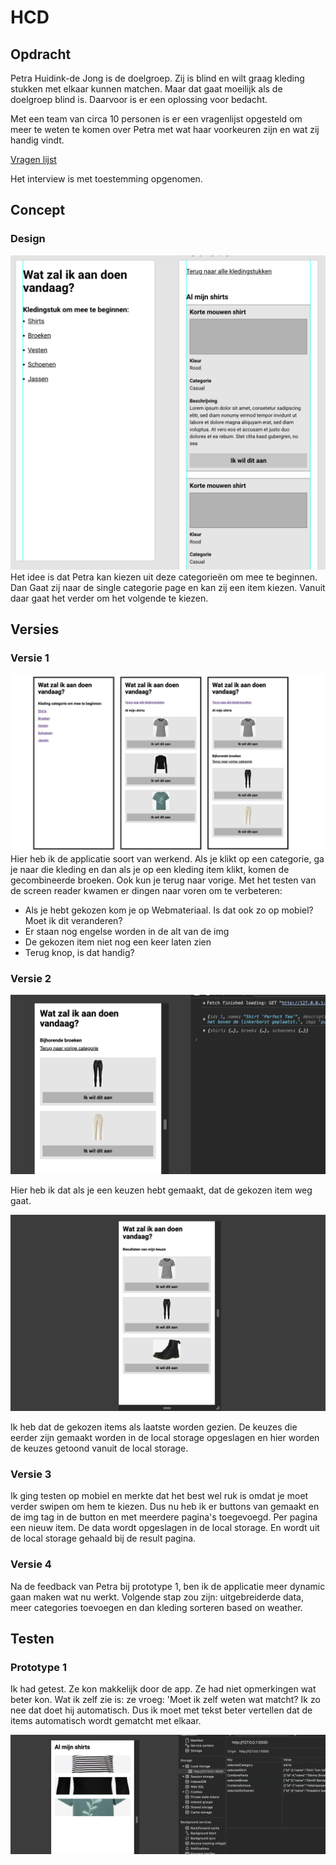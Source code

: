 # HCD
## Opdracht
Petra Huidink-de Jong is de doelgroep. Zij is blind en wilt graag kleding stukken met elkaar kunnen matchen. Maar dat gaat moeilijk als de doelgroep blind is. Daarvoor is er een oplossing voor bedacht.

Met een team van circa 10 personen is er een vragenlijst opgesteld om meer te weten te komen over Petra met wat haar voorkeuren zijn en wat zij handig vindt. 

[Vragen lijst](https://docs.google.com/document/d/19J_38NkLhnx6Z5d7lens3TmKvPoLd499wUBorTF2mHA/edit?pli=1)

Het interview is met toestemming opgenomen. 

## Concept
### Design
![Design 1](https://github.com/xiaonanpols21/hcd/blob/main/public/img/readme/design-1.png)
Het idee is dat Petra kan kiezen uit deze categorieën om mee te beginnen. Dan Gaat zij naar de single categorie page en kan zij een item kiezen. Vanuit daar gaat het verder om het volgende te kiezen. 

## Versies
### Versie 1
![Versie 1](https://github.com/xiaonanpols21/hcd/blob/main-2/public/img/readme/v-1.jpg)
Hier heb ik de applicatie soort van werkend. Als je klikt op een categorie, ga je naar die kleding en dan als je op een kleding item klikt, komen de gecombineerde broeken. Ook kun je terug naar vorige. Met het testen van de screen reader kwamen er dingen naar voren om te verbeteren:

- Als je hebt gekozen kom je op Webmateriaal. Is dat ook zo op mobiel? Moet ik dit veranderen?
- Er staan nog engelse worden in de alt van de img
- De gekozen item niet nog een keer laten zien
- Terug knop, is dat handig?

### Versie 2
![Versie 2](https://github.com/xiaonanpols21/hcd/blob/main/public/img/readme/v-2.png)

Hier heb ik dat als je een keuzen hebt gemaakt, dat de gekozen item weg gaat. 

![Versie 2 1](https://github.com/xiaonanpols21/hcd/blob/main/public/img/readme/v-2-1.png)

Ik heb dat de gekozen items als laatste worden gezien. De keuzes die eerder zijn gemaakt worden in de local storage opgeslagen en hier worden de keuzes getoond vanuit de local storage. 

### Versie 3
Ik ging testen op mobiel en merkte dat het best wel ruk is omdat je moet verder swipen om hem te kiezen. Dus nu heb ik er buttons van gemaakt en de img tag in de button en met meerdere pagina's toegevoegd. Per pagina een nieuw item. De data wordt opgeslagen in de local storage. En wordt uit de local storage gehaald bij de result pagina. 

### Versie 4
Na de feedback van Petra bij prototype 1, ben ik de applicatie meer dynamic gaan maken wat nu werkt. Volgende stap zou zijn: uitgebreiderde data, meer categories toevoegen en dan kleding sorteren based on weather.

## Testen
### Prototype 1
Ik had getest. Ze kon makkelijk door de app. Ze had niet opmerkingen wat beter kon. Wat ik zelf zie is: ze vroeg: 'Moet ik zelf weten wat matcht? Ik zo nee dat doet hij automatisch. Dus ik moet met tekst beter vertellen dat de items automatisch wordt gematcht met elkaar. 

![Versie 3](https://github.com/xiaonanpols21/hcd/blob/main/public/img/readme/v-3.png)